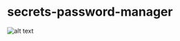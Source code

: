 # secrets-password-manager
 ![alt text](C:\Users\MEGHA\password-manager\passx-password-manager\Secrets.png)
